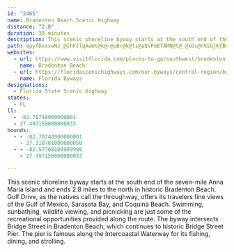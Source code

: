 ```yaml
---
id: "2465"
name: Bradenton Beach Scenic Highway
distance: "2.8"
duration: 30 minutes
description: This scenic shoreline byway starts at the south end of the seven-mile Anna Maria Island, and ends 2.8 miles to the north in historic Bradenton Beach.  Gulf Drive, as the natives call the throughway the byway is located on, offers fine views of the ocean.
path: epyfDxxxwNz_@]hF[lqAwUt@k@~@uBr@k@ts@aQvPmEfAMN@t@_@xDs@nVsGjK{BdAs@|B}BzEiCjo@c\`HyCpLaEd_@iMhBQlLPzCKvE_ArAg@fCyA~ByBlKoLpMaPhA_B\q@`C}HbByDd[oi@`CkDfi@mh@f`Ak~@fg@o[dB{@jI{CbAo@bNqJfVgPtAe@vKuB~Ak@|`@sQrDcD~GkFnPaLn]eUrQgMdEgDh@e@dLeSxc@_b@lcAejApg@kj@lBiChCaEfCkGdXybAl@sAx@sAhGsFdIsGpA_@lADfA`@~@v@rKzLbA^x@EjWsO`@IrDmBvXmPt@M
websites:
  - url: https://www.visitflorida.com/places-to-go/southwest/bradenton-beach/
    name: Bradenton Beach
  - url: https://floridascenichighways.com/our-byways/central-region/bradenton-beach-scenic-highway/
    name: Florida Byways
designations:
  - Florida State Scenic Highway
states:
  - FL
ll:
  - -82.70748900000001
  - 27.497150000000033
bounds:
  - - -82.70748900000001
    - 27.318781000000058
  - - -82.57768199999998
    - 27.497150000000033

---
```


This scenic shoreline byway starts at the south end of the seven-mile Anna Maria Island and ends 2.8 miles to the north in historic Bradenton Beach.  Gulf Drive, as the natives call the throughway, offers its travelers fine views of the Gulf of Mexico, Sarasota Bay, and Coquina Beach.  Swimming, sunbathing, wildlife viewing, and picnicking are just some of the recreational opportunities provided along the route.  The byway intersects Bridge Street in Bradenton Beach, which continues to historic Bridge Street Pier.  The pier is famous along the Intercoastal Waterway for its fishing, dining, and strolling.
